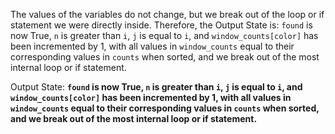 The values of the variables do not change, but we break out of the loop or if statement we were directly inside. Therefore, the Output State is: `found` is now True, `n` is greater than `i`, `j` is equal to `i`, and `window_counts[color]` has been incremented by 1, with all values in `window_counts` equal to their corresponding values in `counts` when sorted, and we break out of the most internal loop or if statement.

Output State: **`found` is now True, `n` is greater than `i`, `j` is equal to `i`, and `window_counts[color]` has been incremented by 1, with all values in `window_counts` equal to their corresponding values in `counts` when sorted, and we break out of the most internal loop or if statement.**